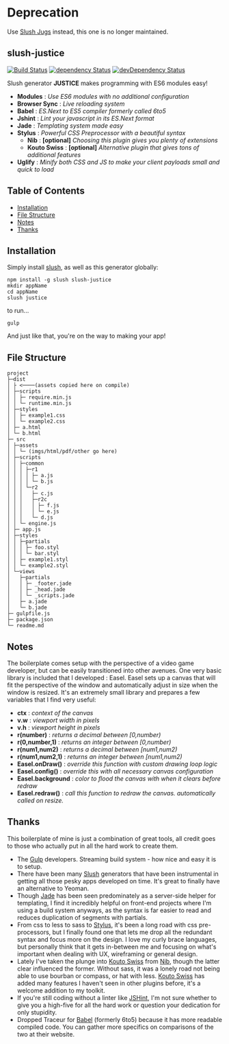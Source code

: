# Deprecation
Use [Slush Jugs](https://www.npmjs.com/package/slush-jugs) instead, this one is no longer maintained.

## slush-justice

[![Build Status](https://travis-ci.org/NathanielInman/slush-justice.svg?branch=master)](https://travis-ci.org/NathanielInman/slush-justice) [![dependency Status](https://david-dm.org/NathanielInman/slush-justice/status.svg?style=flat)](https://david-dm.org/NathanielInman/slush-justice) [![devDependency Status](https://david-dm.org/NathanielInman/slush-justice/dev-status.svg?style=flat)](https://david-dm.org/NathanielInman/slush-justice#info=devDependencies)

Slush generator **JUSTICE** makes programming with ES6 modules easy!

- **Modules** : *Use ES6 modules with no additional configuration*
- **Browser Sync** : *Live reloading system*
- **Babel** : *ES.Next to ES5 compiler formerly called 6to5*
- **Jshint** : *Lint your javascript in its ES.Next format*
- **Jade** : *Templating system made easy*
- **Stylus** : *Powerful CSS Preprocessor with a beautiful syntax*
  - **Nib** : **[optional]** *Choosing this plugin gives you plenty of extensions*
  - **Kouto Swiss** : **[optional]** *Alternative plugin that gives tons of additional features*
- **Uglify** : *Minify both CSS and JS to make your client payloads small and quick to load*

## Table of Contents

* [Installation](#installation)
* [File Structure](#file-structure)
* [Notes](#notes)
* [Thanks](#thanks)

## Installation

Simply install [slush][2], as well as this generator globally:

```
npm install -g slush slush-justice
mkdir appName
cd appName
slush justice
```

to run...

```
gulp
```

And just like that, you're on the way to making your app!

## File Structure

```
project
├─dist
│ ├ <────(assets copied here on compile)
│ ├─scripts
│ │ ├─ require.min.js
│ │ └─ runtime.min.js
│ ├─styles
│ │ ├─ example1.css
│ │ └─ example2.css
│ ├─ a.html
│ └─ b.html
├─ src
│ ├─assets
│ │ └─ (imgs/html/pdf/other go here)
│ ├─scripts
│ │ ├─common
│ │ │ ├─r1
│ │ │ │ ├─ a.js
│ │ │ │ └─ b.js
│ │ │ └─r2
│ │ │   ├─ c.js
│ │ │   ├─r2c
│ │ │   │ ├─ f.js
│ │ │   │ └─ e.js
│ │ │   └─ d.js
│ │ └─ engine.js
│ ├─ app.js
│ ├─styles
│ │ ├─partials
│ │ │ ├─ foo.styl
│ │ │ └─ bar.styl
│ │ ├─ example1.styl
│ │ └─ example2.styl
│ └─views
│   ├─partials
│   │ ├─ _footer.jade
│   │ ├─ _head.jade
│   │ └─ _scripts.jade
│   ├─ a.jade
│   └─ b.jade
├─ gulpfile.js
├─ package.json
└─ readme.md
```

## Notes

The boilerplate comes setup with the perspective of a video game developer, but
can be easily transitioned into other avenues. One very basic library is included
that I developed : Easel. Easel sets up a canvas that will fit the perspective of
the window and automatically adjust in size when the window is resized. It's an
extremely small library and prepares a few variables that I find very useful:

* **ctx** : *context of the canvas*
* **v.w** : *viewport width in pixels*
* **v.h** : *viewport height in pixels*
* **r(number)** : *returns a decimal between [0,number)*
* **r(0,number,1)** : *returns an integer between [0,number)*
* **r(num1,num2)** : *returns a decimal between [num1,num2)*
* **r(num1,num2,1)** : *returns an integer between [num1,num2)*
* **Easel.onDraw()** : *override this function with custom drawing loop logic*
* **Easel.config()** : *override this with all necessary canvas configuration*
* **Easel.background** : *color to flood the canvas with when it clears before redraw*
* **Easel.redraw()** : *call this function to redraw the canvas. automatically called on resize.*

## Thanks

This boilerplate of mine is just a combination of great tools, all credit goes to
those who actually put in all the hard work to create them.

- The [Gulp][1] developers. Streaming build system - how nice and easy it is to setup.
- There have been many [Slush][2] generators that have been instrumental in getting
  all those pesky apps developed on time. It's great to finally have an alternative
  to Yeoman.
- Though [Jade][3] has been seen predominately as a server-side helper for templating,
  I find it incredibly helpful on front-end projects where I'm using a build system
  anyways, as the syntax is far easier to read and reduces duplication of segments with
  partials.
- From css to less to sass to [Stylus][4], it's been a long road with css pre-processors,
  but I finally found one that lets me drop all the redundant syntax and focus more on the
  design. I love my curly brace languages, but personally think that it gets in-between
  me and focusing on what's important when dealing with UX, wireframing or general
  design.
- Lately I've taken the plunge into [Kouto Swiss][5] from [Nib][6], though the latter
  clear influenced the former. Without sass, it was a lonely road not being able to use
  bourban or compass, or hat with less. [Kouto Swiss][5] has added many features I haven't
  seen in other plugins before, it's a welcome addition to my toolkit.
- If you're still coding without a linter like [JSHint][7], I'm not sure whether to
  give you a high-five for all the hard work or question your dedication for only
  stupidity.
- Dropped Traceur for [Babel][8] (formerly 6to5) because it has more readable compiled
  code. You can gather more specifics on comparisons of the two at their website.

[1]:https://github.com/gulpjs/gulp
[2]:https://github.com/slushjs/slush
[3]:https://github.com/jadejs/jade
[4]:https://github.com/learnboost/stylus
[5]:https://github.com/krkn/kouto-swiss
[6]:https://github.com/tj/nib
[7]:https://github.com/jshint/jshint
[8]:https://github.com/babel/babel
